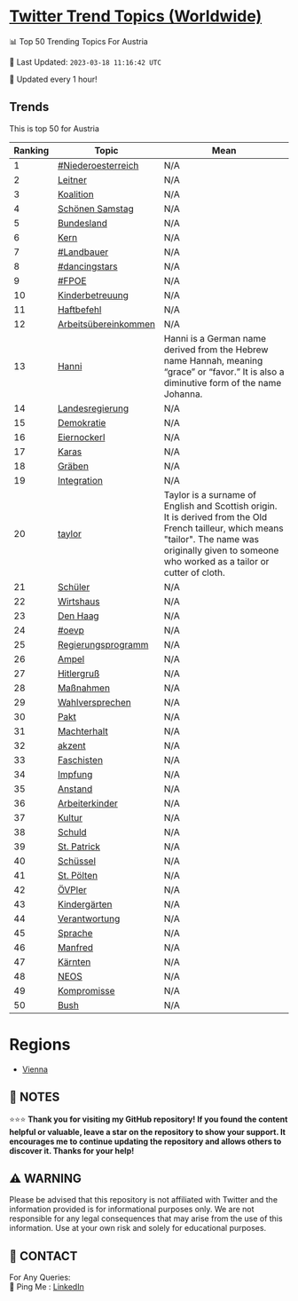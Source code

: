 [Twitter Trend Topics (Worldwide)](https://github.com/ErcinDedeoglu/Twitter-Trend-Topics)
==========


📊 Top 50 Trending Topics For Austria

📆 Last Updated: `2023-03-18 11:16:42 UTC`

🔧 Updated every 1 hour!


## Trends

This is top 50 for Austria

| Ranking | Topic | Mean |
| ------- | ------------ | ------------ |
| 1 | [#Niederoesterreich](http://twitter.com/search?q=%23Niederoesterreich) | N/A |
| 2 | [Leitner](http://twitter.com/search?q=Leitner) | N/A |
| 3 | [Koalition](http://twitter.com/search?q=Koalition) | N/A |
| 4 | [Schönen Samstag](http://twitter.com/search?q=Sch%c3%b6nen+Samstag) | N/A |
| 5 | [Bundesland](http://twitter.com/search?q=Bundesland) | N/A |
| 6 | [Kern](http://twitter.com/search?q=Kern) | N/A |
| 7 | [#Landbauer](http://twitter.com/search?q=%23Landbauer) | N/A |
| 8 | [#dancingstars](http://twitter.com/search?q=%23dancingstars) | N/A |
| 9 | [#FPOE](http://twitter.com/search?q=%23FPOE) | N/A |
| 10 | [Kinderbetreuung](http://twitter.com/search?q=Kinderbetreuung) | N/A |
| 11 | [Haftbefehl](http://twitter.com/search?q=Haftbefehl) | N/A |
| 12 | [Arbeitsübereinkommen](http://twitter.com/search?q=Arbeits%c3%bcbereinkommen) | N/A |
| 13 | [Hanni](http://twitter.com/search?q=Hanni) | Hanni is a German name derived from the Hebrew name Hannah, meaning “grace” or “favor.” It is also a diminutive form of the name Johanna. |
| 14 | [Landesregierung](http://twitter.com/search?q=Landesregierung) | N/A |
| 15 | [Demokratie](http://twitter.com/search?q=Demokratie) | N/A |
| 16 | [Eiernockerl](http://twitter.com/search?q=Eiernockerl) | N/A |
| 17 | [Karas](http://twitter.com/search?q=Karas) | N/A |
| 18 | [Gräben](http://twitter.com/search?q=Gr%c3%a4ben) | N/A |
| 19 | [Integration](http://twitter.com/search?q=Integration) | N/A |
| 20 | [taylor](http://twitter.com/search?q=taylor) | Taylor is a surname of English and Scottish origin. It is derived from the Old French tailleur, which means "tailor". The name was originally given to someone who worked as a tailor or cutter of cloth. |
| 21 | [Schüler](http://twitter.com/search?q=Sch%c3%bcler) | N/A |
| 22 | [Wirtshaus](http://twitter.com/search?q=Wirtshaus) | N/A |
| 23 | [Den Haag](http://twitter.com/search?q=Den+Haag) | N/A |
| 24 | [#oevp](http://twitter.com/search?q=%23oevp) | N/A |
| 25 | [Regierungsprogramm](http://twitter.com/search?q=Regierungsprogramm) | N/A |
| 26 | [Ampel](http://twitter.com/search?q=Ampel) | N/A |
| 27 | [Hitlergruß](http://twitter.com/search?q=Hitlergru%c3%9f) | N/A |
| 28 | [Maßnahmen](http://twitter.com/search?q=Ma%c3%9fnahmen) | N/A |
| 29 | [Wahlversprechen](http://twitter.com/search?q=Wahlversprechen) | N/A |
| 30 | [Pakt](http://twitter.com/search?q=Pakt) | N/A |
| 31 | [Machterhalt](http://twitter.com/search?q=Machterhalt) | N/A |
| 32 | [akzent](http://twitter.com/search?q=akzent) | N/A |
| 33 | [Faschisten](http://twitter.com/search?q=Faschisten) | N/A |
| 34 | [Impfung](http://twitter.com/search?q=Impfung) | N/A |
| 35 | [Anstand](http://twitter.com/search?q=Anstand) | N/A |
| 36 | [Arbeiterkinder](http://twitter.com/search?q=Arbeiterkinder) | N/A |
| 37 | [Kultur](http://twitter.com/search?q=Kultur) | N/A |
| 38 | [Schuld](http://twitter.com/search?q=Schuld) | N/A |
| 39 | [St. Patrick](http://twitter.com/search?q=St.+Patrick) | N/A |
| 40 | [Schüssel](http://twitter.com/search?q=Sch%c3%bcssel) | N/A |
| 41 | [St. Pölten](http://twitter.com/search?q=St.+P%c3%b6lten) | N/A |
| 42 | [ÖVPler](http://twitter.com/search?q=%c3%96VPler) | N/A |
| 43 | [Kindergärten](http://twitter.com/search?q=Kinderg%c3%a4rten) | N/A |
| 44 | [Verantwortung](http://twitter.com/search?q=Verantwortung) | N/A |
| 45 | [Sprache](http://twitter.com/search?q=Sprache) | N/A |
| 46 | [Manfred](http://twitter.com/search?q=Manfred) | N/A |
| 47 | [Kärnten](http://twitter.com/search?q=K%c3%a4rnten) | N/A |
| 48 | [NEOS](http://twitter.com/search?q=NEOS) | N/A |
| 49 | [Kompromisse](http://twitter.com/search?q=Kompromisse) | N/A |
| 50 | [Bush](http://twitter.com/search?q=Bush) | N/A |



# Regions

* [Vienna](</Austria/Vienna.md>)



## 📝 NOTES

⭐⭐⭐ **Thank you for visiting my GitHub repository! If you found the content helpful or valuable, leave a star on the repository to show your support. It encourages me to continue updating the repository and allows others to discover it. Thanks for your help!**


## ⚠️ WARNING

Please be advised that this repository is not affiliated with Twitter and the information provided is for informational purposes only. We are not responsible for any legal consequences that may arise from the use of this information. Use at your own risk and solely for educational purposes.


## 📨 CONTACT

 For Any Queries:  
            🏓 Ping Me : [LinkedIn](https://www.linkedin.com/in/ercindedeoglu/)
